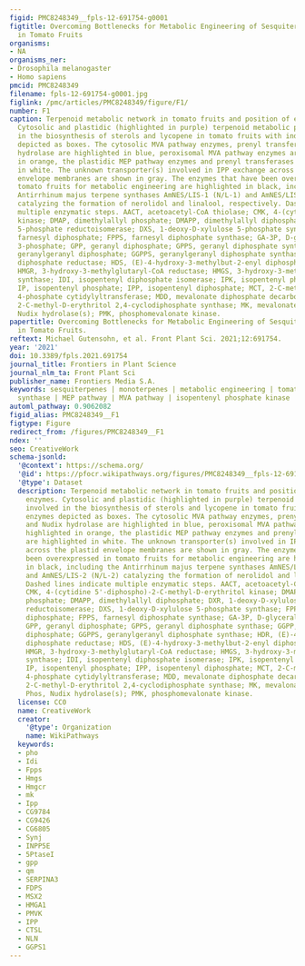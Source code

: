 ```yaml
---
figid: PMC8248349__fpls-12-691754-g0001
figtitle: Overcoming Bottlenecks for Metabolic Engineering of Sesquiterpene Production
  in Tomato Fruits
organisms:
- NA
organisms_ner:
- Drosophila melanogaster
- Homo sapiens
pmcid: PMC8248349
filename: fpls-12-691754-g0001.jpg
figlink: /pmc/articles/PMC8248349/figure/F1/
number: F1
caption: Terpenoid metabolic network in tomato fruits and position of engineered enzymes.
  Cytosolic and plastidic (highlighted in purple) terpenoid metabolic pathways involved
  in the biosynthesis of sterols and lycopene in tomato fruits with individual enzymes
  depicted as boxes. The cytosolic MVA pathway enzymes, prenyl transferase, and Nudix
  hydrolase are highlighted in blue, peroxisomal MVA pathway enzymes are highlighted
  in orange, the plastidic MEP pathway enzymes and prenyl transferases are highlighted
  in white. The unknown transporter(s) involved in IPP exchange across the plastid
  envelope membranes are shown in gray. The enzymes that have been overexpressed in
  tomato fruits for metabolic engineering are highlighted in black, including the
  Antirrhinum majus terpene synthases AmNES/LIS-1 (N/L-1) and AmNES/LIS-2 (N/L-2)
  catalyzing the formation of nerolidol and linalool, respectively. Dashed lines indicate
  multiple enzymatic steps. AACT, acetoacetyl-CoA thiolase; CMK, 4-(cytidine 5'-diphospho)-2-C-methyl-D-erythritol
  kinase; DMAP, dimethylallyl phosphate; DMAPP, dimethylallyl diphosphate; DXR, 1-deoxy-D-xylulose
  5-phosphate reductoisomerase; DXS, 1-deoxy-D-xylulose 5-phosphate synthase; FPP,
  farnesyl diphosphate; FPPS, farnesyl diphosphate synthase; GA-3P, D-glyceraldehyde
  3-phosphate; GPP, geranyl diphosphate; GPPS, geranyl diphosphate synthase; GGPP,
  geranylgeranyl diphosphate; GGPPS, geranylgeranyl diphosphate synthase; HDR, (E)-4-hydroxy-3-methylbut-2-enyl
  diphosphate reductase; HDS, (E)-4-hydroxy-3-methylbut-2-enyl diphosphate synthase;
  HMGR, 3-hydroxy-3-methylglutaryl-CoA reductase; HMGS, 3-hydroxy-3-methylglutaryl-CoA
  synthase; IDI, isopentenyl diphosphate isomerase; IPK, isopentenyl phosphate kinase;
  IP, isopentenyl phosphate; IPP, isopentenyl diphosphate; MCT, 2-C-methyl-D-erythritol
  4-phosphate cytidylyltransferase; MDD, mevalonate diphosphate decarboxylase; MDS,
  2-C-methyl-D-erythritol 2,4-cyclodiphosphate synthase; MK, mevalonate kinase; Phos,
  Nudix hydrolase(s); PMK, phosphomevalonate kinase.
papertitle: Overcoming Bottlenecks for Metabolic Engineering of Sesquiterpene Production
  in Tomato Fruits.
reftext: Michael Gutensohn, et al. Front Plant Sci. 2021;12:691754.
year: '2021'
doi: 10.3389/fpls.2021.691754
journal_title: Frontiers in Plant Science
journal_nlm_ta: Front Plant Sci
publisher_name: Frontiers Media S.A.
keywords: sesquiterpenes | monoterpenes | metabolic engineering | tomato fruit | nerolidol/linalool
  synthase | MEP pathway | MVA pathway | isopentenyl phosphate kinase
automl_pathway: 0.9062082
figid_alias: PMC8248349__F1
figtype: Figure
redirect_from: /figures/PMC8248349__F1
ndex: ''
seo: CreativeWork
schema-jsonld:
  '@context': https://schema.org/
  '@id': https://pfocr.wikipathways.org/figures/PMC8248349__fpls-12-691754-g0001.html
  '@type': Dataset
  description: Terpenoid metabolic network in tomato fruits and position of engineered
    enzymes. Cytosolic and plastidic (highlighted in purple) terpenoid metabolic pathways
    involved in the biosynthesis of sterols and lycopene in tomato fruits with individual
    enzymes depicted as boxes. The cytosolic MVA pathway enzymes, prenyl transferase,
    and Nudix hydrolase are highlighted in blue, peroxisomal MVA pathway enzymes are
    highlighted in orange, the plastidic MEP pathway enzymes and prenyl transferases
    are highlighted in white. The unknown transporter(s) involved in IPP exchange
    across the plastid envelope membranes are shown in gray. The enzymes that have
    been overexpressed in tomato fruits for metabolic engineering are highlighted
    in black, including the Antirrhinum majus terpene synthases AmNES/LIS-1 (N/L-1)
    and AmNES/LIS-2 (N/L-2) catalyzing the formation of nerolidol and linalool, respectively.
    Dashed lines indicate multiple enzymatic steps. AACT, acetoacetyl-CoA thiolase;
    CMK, 4-(cytidine 5'-diphospho)-2-C-methyl-D-erythritol kinase; DMAP, dimethylallyl
    phosphate; DMAPP, dimethylallyl diphosphate; DXR, 1-deoxy-D-xylulose 5-phosphate
    reductoisomerase; DXS, 1-deoxy-D-xylulose 5-phosphate synthase; FPP, farnesyl
    diphosphate; FPPS, farnesyl diphosphate synthase; GA-3P, D-glyceraldehyde 3-phosphate;
    GPP, geranyl diphosphate; GPPS, geranyl diphosphate synthase; GGPP, geranylgeranyl
    diphosphate; GGPPS, geranylgeranyl diphosphate synthase; HDR, (E)-4-hydroxy-3-methylbut-2-enyl
    diphosphate reductase; HDS, (E)-4-hydroxy-3-methylbut-2-enyl diphosphate synthase;
    HMGR, 3-hydroxy-3-methylglutaryl-CoA reductase; HMGS, 3-hydroxy-3-methylglutaryl-CoA
    synthase; IDI, isopentenyl diphosphate isomerase; IPK, isopentenyl phosphate kinase;
    IP, isopentenyl phosphate; IPP, isopentenyl diphosphate; MCT, 2-C-methyl-D-erythritol
    4-phosphate cytidylyltransferase; MDD, mevalonate diphosphate decarboxylase; MDS,
    2-C-methyl-D-erythritol 2,4-cyclodiphosphate synthase; MK, mevalonate kinase;
    Phos, Nudix hydrolase(s); PMK, phosphomevalonate kinase.
  license: CC0
  name: CreativeWork
  creator:
    '@type': Organization
    name: WikiPathways
  keywords:
  - pho
  - Idi
  - Fpps
  - Hmgs
  - Hmgcr
  - mk
  - Ipp
  - CG9784
  - CG9426
  - CG6805
  - Synj
  - INPP5E
  - 5PtaseI
  - gpp
  - qm
  - SERPINA3
  - FDPS
  - MSX2
  - HMGA1
  - PMVK
  - IPP
  - CTSL
  - NLN
  - GGPS1
---
```


